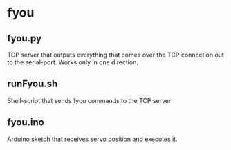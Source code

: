 # fyou

## fyou.py
TCP server that outputs everything that comes over the TCP connection out to the serial-port. Works only in one direction.

## runFyou.sh
Shell-script that sends fyou commands to the TCP server

## fyou.ino
Arduino sketch that receives servo position and executes it.
